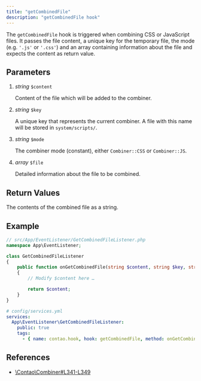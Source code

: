 ```yaml
---
title: "getCombinedFile"
description: "getCombinedFile hook"
---
```


The `getCombinedFile` hook is triggered when combining CSS or JavaScript files. 
It passes the file content, a unique key for the temporary file, the mode (e.g. 
`'.js'` or `'.css'`) and an array containing information about the file and expects 
the content as return value.


## Parameters

1. *string* `$content`

    Content of the file which will be added to the combiner.

2. *string* `$key`

    A unique key that represents the current combiner. A file with this name will
    be stored in `system/scripts/`.

3. *string* `$mode`

    The combiner mode (constant), either `Combiner::CSS` or `Combiner::JS`.

4. *array* `$file`

    Detailed information about the file to be combined.


## Return Values

The contents of the combined file as a string.


## Example

```php
// src/App/EventListener/GetCombinedFileListener.php
namespace App\EventListener;

class GetCombinedFileListener
{
    public function onGetCombinedFile(string $content, string $key, string $mode, array $file): string
    {
        // Modify $content here …

        return $content;
    }
}
```

```yml
# config/services.yml
services:
  App\EventListener\GetCombinedFileListener:
    public: true
    tags:
      - { name: contao.hook, hook: getCombinedFile, method: onGetCombinedFile }
```


## References

* [\Contao\Combiner#L341-L349](https://github.com/contao/contao/blob/4.7.6/core-bundle/src/Resources/contao/library/Contao/Combiner.php#L341-L349)
